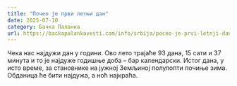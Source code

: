 ```yaml
---
title: "Почео је први летњи дан"
date: 2025-07-10
category: Бачка Паланка
url: https://backapalankavesti.com/info/srbija/poceo-je-prvi-letnji-dan1/
---
```


Чека нас најдужи дан у години. Ово лето трајаће 93 дана, 15 сати и 37 минута и то је најдуже годишње доба – бар календарски. Истог дана, у исто време, за становнике на јужној Земљиној полулопти почиње зима. Обданица ће бити најдужа, а ноћ најкраћа.
